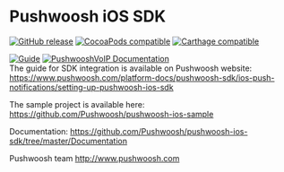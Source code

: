 Pushwoosh iOS SDK
=====================

[![GitHub release](https://img.shields.io/github/release/Pushwoosh/pushwoosh-ios-sdk.svg?style=flat-square)](https://github.com/Pushwoosh/pushwoosh-ios-sdk/releases)
[![CocoaPods compatible](https://img.shields.io/cocoapods/v/Pushwoosh.svg)](https://cocoapods.org/?q=pushwoosh)
[![Carthage compatible](https://img.shields.io/badge/Carthage-compatible-4BC51D.svg?style=flat)](https://github.com/Carthage/Carthage)

[![Guide](https://img.shields.io/badge/guide-latest-brightgreen.svg?style=flat-square)](https://docs.pushwoosh.com/platform-docs/pushwoosh-sdk/ios-push-notifications)
[![PushwooshVoIP Documentation](https://img.shields.io/badge/docs-PushwooshVoIP-blue.svg?style=flat-square)](https://pushwoosh.github.io/pushwoosh-ios-sdk/PushwooshVoIP/documentation/pushwooshvoip/)  
The guide for SDK integration is available on Pushwoosh website:  
https://www.pushwoosh.com/platform-docs/pushwoosh-sdk/ios-push-notifications/setting-up-pushwoosh-ios-sdk

The sample project is available here:  
https://github.com/Pushwoosh/pushwoosh-ios-sample

Documentation:
https://github.com/Pushwoosh/pushwoosh-ios-sdk/tree/master/Documentation

Pushwoosh team
http://www.pushwoosh.com
